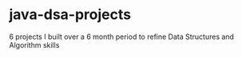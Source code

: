 # java-dsa-projects
6 projects I built over a 6 month period to refine Data Structures and Algorithm skills
